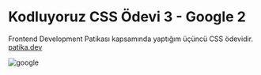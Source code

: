 # Kodluyoruz CSS Ödevi 3 - Google 2

Frontend Development Patikası kapsamında yaptığım üçüncü CSS ödevidir. [patika.dev](https://www.patika.dev/tr)

![google](https://user-images.githubusercontent.com/107553286/186633197-f7c698dd-568e-4a4a-b507-5abbf95241c2.png)